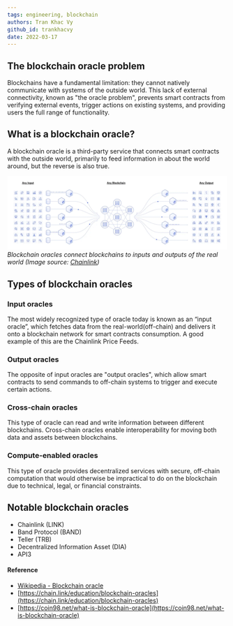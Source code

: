 ```yaml
---
tags: engineering, blockchain
authors: Tran Khac Vy
github_id: trankhacvy
date: 2022-03-17
---
```


## The blockchain oracle problem
Blockchains have a fundamental limitation: they cannot natively communicate with systems of the outside world. This lack of external connectivity, known as "the oracle problem", prevents smart contracts from verifying external events, trigger actions on existing systems, and providing users the full range of functionality.

## What is a blockchain oracle?
A blockchain oracle is a third-party service that connects smart contracts with the outside world, primarily to feed information in about the world around, but the reverse is also true.

![](assets/blockchain-oracle_ins_and_outs_of_the_blockchain_ecosystem.webp) _Blockchain oracles connect blockchains to inputs and outputs of the real world (Image source: [Chainlink](https://chain.link/))_

## Types of blockchain oracles
### Input oracles
The most widely recognized type of oracle today is known as an “input oracle”, which fetches data from the real-world(off-chain) and delivers it onto a blockchain network for smart contracts consumption. A good example of this are the Chainlink Price Feeds.

### Output oracles
The opposite of input oracles are "output oracles", which allow smart contracts to send commands to off-chain systems to trigger and execute certain actions.

### Cross-chain oracles
This type of oracle can read and write information between different blockchains. Cross-chain oracles enable interoperability for moving both data and assets between blockchains.

### Compute-enabled oracles
This type of oracle provides decentralized services with secure, off-chain computation that would otherwise be impractical to do on the blockchain due to technical, legal, or financial constraints.

## Notable blockchain oracles
- Chainlink (LINK)
- Band Protocol (BAND)
- Teller (TRB)
- Decentralized Information Asset (DIA)
- API3

#### Reference
- [Wikipedia - Blockchain oracle](https://en.wikipedia.org/wiki/Blockchain_oracle#:~:text=A%20blockchain%20oracle%20is%20a,that%20decentralised%20knowledge%20is%20obtained.)
- [https://chain.link/education/blockchain-oracles](https://chain.link/education/blockchain-oracles)
- [https://coin98.net/what-is-blockchain-oracle](https://coin98.net/what-is-blockchain-oracle)
